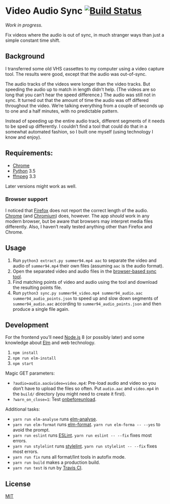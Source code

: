 # Video Audio Sync [![Build Status][travis-badge]][travis-link]

_Work in progress._

Fix videos where the audio is out of sync, in much stranger ways than just a
simple constant time shift.

## Background

I transferred some old VHS cassettes to my computer using a video capture tool.
The results were good, except that the audio was out-of-sync.

The audio tracks of the videos were longer than the video tracks. But speeding
the audio up to match in length didn’t help. (The videos are so long that you
can’t hear the speed difference.) The audio was still not in sync. It turned out
that the amount of time the audio was off differed throughout the video. We’re
talking everything from a couple of seconds up to one and a half minutes, with
no predictable pattern.

Instead of speeding up the entire audio track, different segments of it needs to
be sped up differently. I couldn’t find a tool that could do that in a somewhat
automated fashion, so I built one myself (using technology I know and enjoy).

## Requirements:

* [Chrome]
* [Python] 3.5
* [ffmpeg] 3.3

Later versions might work as well.

### Browser support

I noticed that [Firefox] does not report the correct length of the audio.
[Chrome] \(and [Chromium]) does, however. The app _should_ work in any modern
browser, but be aware that browsers may interpret media files differently. Also,
I haven’t really tested anything other than Firefox and Chrome.

## Usage

1.  Run `python3 extract.py summer94.mp4 aac` to separate the video and audio of
    `summer94.mp4` their own files (assuming `aac` is the audio format).
2.  Open the separated video and audio files in the [browser-based sync
    tool][app].
3.  Find matching points of video and audio using the tool and download the
    resulting points file.
4.  Run `python3 sync.py summer94_video.mp4 summer94_audio.aac summer94_audio_points.json` to speed up and slow down segments of
    `summer94_audio.aac` according to `summer94_audio_points.json` and then produce
    a single file again.

## Development

For the frontend you’ll need [Node.js] 8 (or possibly later) and some knowledge
about [Elm] and web technology.

1.  `npm install`
2.  `npm run elm-install`
3.  `npm start`

Magic GET parameters:

* `?audio=audio.aac&video=video.mp4`: Pre-load audio and video so you don’t have
  to upload the files so often. Put `audio.aac` and `video.mp4` in the `build/`
  directory (you might need to create it first).
* `?warn_on_close=1`: Test [onbeforeunload].

Additional tasks:

* `yarn run elm-analyse` runs [elm-analyse].
* `yarn run elm-format` runs [elm-format]. `yarn run elm-forma -- --yes` to
  avoid the prompt.
* `yarn run eslint` runs [ESLint]. `yarn run eslint -- --fix` fixes most errors.
* `yarn run stylelint` runs [stylelint]. `yarn run stylelint -- --fix` fixes
  most errors.
* `yarn run fix` runs all format/lint tools in autofix mode.
* `yarn run build` makes a production build.
* `yarn run test` is run by [Travis CI].

## License

[MIT](LICENSE)

[app]: https://lydell.github.io/video-audio-sync/
[chrome]: https://www.google.com/chrome/index.html
[chromium]: https://www.chromium.org/
[elm-analyse]: https://github.com/stil4m/elm-analyse
[elm-format]: https://github.com/avh4/elm-format
[elm]: http://elm-lang.org/
[eslint]: https://eslint.org/
[ffmpeg]: https://ffmpeg.org/
[firefox]: https://www.mozilla.org/firefox/
[node.js]: https://nodejs.org/en/
[onbeforeunload]: https://developer.mozilla.org/en-US/docs/Web/API/WindowEventHandlers/onbeforeunload
[python]: https://www.python.org/
[stylelint]: https://stylelint.io/
[travis ci]: https://travis-ci.org/
[travis-badge]: https://travis-ci.org/lydell/video-audio-sync.svg?branch=master
[travis-link]: https://travis-ci.org/lydell/video-audio-sync
